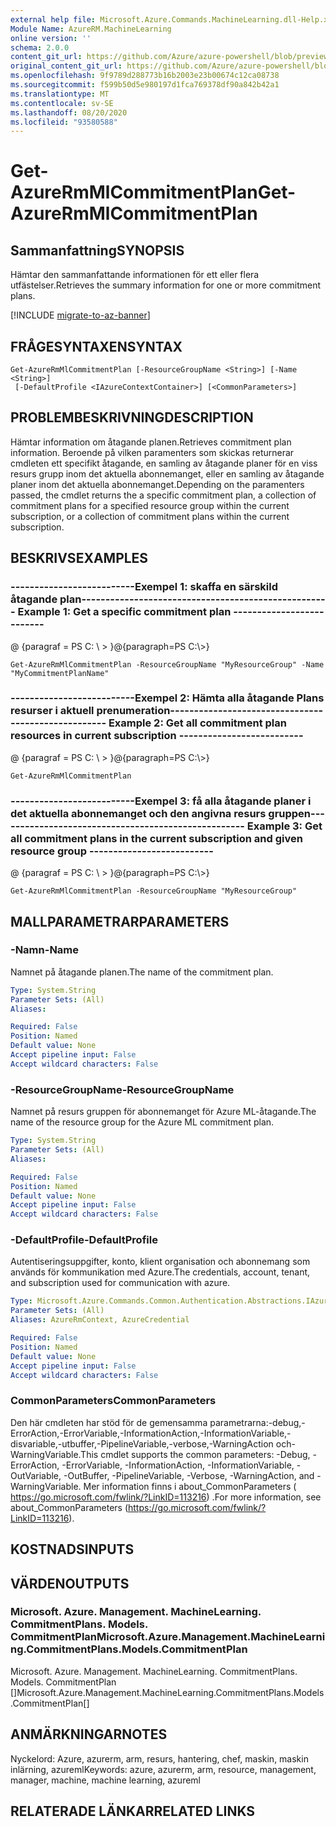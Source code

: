 ```yaml
---
external help file: Microsoft.Azure.Commands.MachineLearning.dll-Help.xml
Module Name: AzureRM.MachineLearning
online version: ''
schema: 2.0.0
content_git_url: https://github.com/Azure/azure-powershell/blob/preview/src/ResourceManager/MachineLearning/Commands.MachineLearning/help/Get-AzureRmMlCommitmentPlan.md
original_content_git_url: https://github.com/Azure/azure-powershell/blob/preview/src/ResourceManager/MachineLearning/Commands.MachineLearning/help/Get-AzureRmMlCommitmentPlan.md
ms.openlocfilehash: 9f9789d288773b16b2003e23b00674c12ca08738
ms.sourcegitcommit: f599b50d5e980197d1fca769378df90a842b42a1
ms.translationtype: MT
ms.contentlocale: sv-SE
ms.lasthandoff: 08/20/2020
ms.locfileid: "93580588"
---
```

# <span data-ttu-id="daaa3-101">Get-AzureRmMlCommitmentPlan</span><span class="sxs-lookup"><span data-stu-id="daaa3-101">Get-AzureRmMlCommitmentPlan</span></span>

## <span data-ttu-id="daaa3-102">Sammanfattning</span><span class="sxs-lookup"><span data-stu-id="daaa3-102">SYNOPSIS</span></span>
<span data-ttu-id="daaa3-103">Hämtar den sammanfattande informationen för ett eller flera utfästelser.</span><span class="sxs-lookup"><span data-stu-id="daaa3-103">Retrieves the summary information for one or more commitment plans.</span></span>

[!INCLUDE [migrate-to-az-banner](../../includes/migrate-to-az-banner.md)]

## <span data-ttu-id="daaa3-104">FRÅGESYNTAXEN</span><span class="sxs-lookup"><span data-stu-id="daaa3-104">SYNTAX</span></span>

```
Get-AzureRmMlCommitmentPlan [-ResourceGroupName <String>] [-Name <String>]
 [-DefaultProfile <IAzureContextContainer>] [<CommonParameters>]
```

## <span data-ttu-id="daaa3-105">PROBLEMBESKRIVNING</span><span class="sxs-lookup"><span data-stu-id="daaa3-105">DESCRIPTION</span></span>
<span data-ttu-id="daaa3-106">Hämtar information om åtagande planen.</span><span class="sxs-lookup"><span data-stu-id="daaa3-106">Retrieves commitment plan information.</span></span>
<span data-ttu-id="daaa3-107">Beroende på vilken paramenters som skickas returnerar cmdleten ett specifikt åtagande, en samling av åtagande planer för en viss resurs grupp inom det aktuella abonnemanget, eller en samling av åtagande planer inom det aktuella abonnemanget.</span><span class="sxs-lookup"><span data-stu-id="daaa3-107">Depending on the paramenters passed, the cmdlet returns the a specific commitment plan, a collection of commitment plans for a specified resource group within the current subscription, or a collection of commitment plans within the current subscription.</span></span>

## <span data-ttu-id="daaa3-108">BESKRIVS</span><span class="sxs-lookup"><span data-stu-id="daaa3-108">EXAMPLES</span></span>

### <span data-ttu-id="daaa3-109">--------------------------Exempel 1: skaffa en särskild åtagande plan--------------------------</span><span class="sxs-lookup"><span data-stu-id="daaa3-109">--------------------------  Example 1: Get a specific commitment plan  --------------------------</span></span>
<span data-ttu-id="daaa3-110">@ {paragraf = PS C: \\ \> }</span><span class="sxs-lookup"><span data-stu-id="daaa3-110">@{paragraph=PS C:\\\>}</span></span>





```
Get-AzureRmMlCommitmentPlan -ResourceGroupName "MyResourceGroup" -Name "MyCommitmentPlanName"
```

### <span data-ttu-id="daaa3-111">--------------------------Exempel 2: Hämta alla åtagande Plans resurser i aktuell prenumeration--------------------------</span><span class="sxs-lookup"><span data-stu-id="daaa3-111">--------------------------  Example 2: Get all commitment plan resources in current subscription  --------------------------</span></span>
<span data-ttu-id="daaa3-112">@ {paragraf = PS C: \\ \> }</span><span class="sxs-lookup"><span data-stu-id="daaa3-112">@{paragraph=PS C:\\\>}</span></span>





```
Get-AzureRmMlCommitmentPlan
```

### <span data-ttu-id="daaa3-113">--------------------------Exempel 3: få alla åtagande planer i det aktuella abonnemanget och den angivna resurs gruppen--------------------------</span><span class="sxs-lookup"><span data-stu-id="daaa3-113">--------------------------  Example 3: Get all commitment plans in the current subscription and given resource group  --------------------------</span></span>
<span data-ttu-id="daaa3-114">@ {paragraf = PS C: \\ \> }</span><span class="sxs-lookup"><span data-stu-id="daaa3-114">@{paragraph=PS C:\\\>}</span></span>





```
Get-AzureRmMlCommitmentPlan -ResourceGroupName "MyResourceGroup"
```

## <span data-ttu-id="daaa3-115">MALLPARAMETRAR</span><span class="sxs-lookup"><span data-stu-id="daaa3-115">PARAMETERS</span></span>

### <span data-ttu-id="daaa3-116">-Namn</span><span class="sxs-lookup"><span data-stu-id="daaa3-116">-Name</span></span>
<span data-ttu-id="daaa3-117">Namnet på åtagande planen.</span><span class="sxs-lookup"><span data-stu-id="daaa3-117">The name of the commitment plan.</span></span>

```yaml
Type: System.String
Parameter Sets: (All)
Aliases: 

Required: False
Position: Named
Default value: None
Accept pipeline input: False
Accept wildcard characters: False
```

### <span data-ttu-id="daaa3-118">-ResourceGroupName</span><span class="sxs-lookup"><span data-stu-id="daaa3-118">-ResourceGroupName</span></span>
<span data-ttu-id="daaa3-119">Namnet på resurs gruppen för abonnemanget för Azure ML-åtagande.</span><span class="sxs-lookup"><span data-stu-id="daaa3-119">The name of the resource group for the Azure ML commitment plan.</span></span>

```yaml
Type: System.String
Parameter Sets: (All)
Aliases: 

Required: False
Position: Named
Default value: None
Accept pipeline input: False
Accept wildcard characters: False
```

### <span data-ttu-id="daaa3-120">-DefaultProfile</span><span class="sxs-lookup"><span data-stu-id="daaa3-120">-DefaultProfile</span></span>
<span data-ttu-id="daaa3-121">Autentiseringsuppgifter, konto, klient organisation och abonnemang som används för kommunikation med Azure.</span><span class="sxs-lookup"><span data-stu-id="daaa3-121">The credentials, account, tenant, and subscription used for communication with azure.</span></span>

```yaml
Type: Microsoft.Azure.Commands.Common.Authentication.Abstractions.IAzureContextContainer
Parameter Sets: (All)
Aliases: AzureRmContext, AzureCredential

Required: False
Position: Named
Default value: None
Accept pipeline input: False
Accept wildcard characters: False
```

### <span data-ttu-id="daaa3-122">CommonParameters</span><span class="sxs-lookup"><span data-stu-id="daaa3-122">CommonParameters</span></span>
<span data-ttu-id="daaa3-123">Den här cmdleten har stöd för de gemensamma parametrarna:-debug,-ErrorAction,-ErrorVariable,-InformationAction,-InformationVariable,-disvariable,-utbuffer,-PipelineVariable,-verbose,-WarningAction och-WarningVariable.</span><span class="sxs-lookup"><span data-stu-id="daaa3-123">This cmdlet supports the common parameters: -Debug, -ErrorAction, -ErrorVariable, -InformationAction, -InformationVariable, -OutVariable, -OutBuffer, -PipelineVariable, -Verbose, -WarningAction, and -WarningVariable.</span></span> <span data-ttu-id="daaa3-124">Mer information finns i about_CommonParameters ( https://go.microsoft.com/fwlink/?LinkID=113216) .</span><span class="sxs-lookup"><span data-stu-id="daaa3-124">For more information, see about_CommonParameters (https://go.microsoft.com/fwlink/?LinkID=113216).</span></span>

## <span data-ttu-id="daaa3-125">KOSTNADS</span><span class="sxs-lookup"><span data-stu-id="daaa3-125">INPUTS</span></span>

## <span data-ttu-id="daaa3-126">VÄRDEN</span><span class="sxs-lookup"><span data-stu-id="daaa3-126">OUTPUTS</span></span>

### <span data-ttu-id="daaa3-127">Microsoft. Azure. Management. MachineLearning. CommitmentPlans. Models. CommitmentPlan</span><span class="sxs-lookup"><span data-stu-id="daaa3-127">Microsoft.Azure.Management.MachineLearning.CommitmentPlans.Models.CommitmentPlan</span></span>
<span data-ttu-id="daaa3-128">Microsoft. Azure. Management. MachineLearning. CommitmentPlans. Models. CommitmentPlan []</span><span class="sxs-lookup"><span data-stu-id="daaa3-128">Microsoft.Azure.Management.MachineLearning.CommitmentPlans.Models.CommitmentPlan[]</span></span>

## <span data-ttu-id="daaa3-129">ANMÄRKNINGAR</span><span class="sxs-lookup"><span data-stu-id="daaa3-129">NOTES</span></span>
<span data-ttu-id="daaa3-130">Nyckelord: Azure, azurerm, arm, resurs, hantering, chef, maskin, maskin inlärning, azureml</span><span class="sxs-lookup"><span data-stu-id="daaa3-130">Keywords: azure, azurerm, arm, resource, management, manager, machine, machine learning, azureml</span></span>

## <span data-ttu-id="daaa3-131">RELATERADE LÄNKAR</span><span class="sxs-lookup"><span data-stu-id="daaa3-131">RELATED LINKS</span></span>

